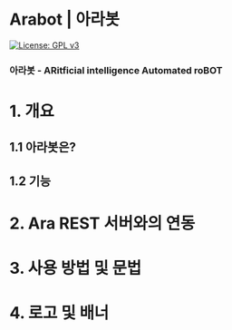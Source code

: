 # Arabot | 아라봇

[![License: GPL v3](https://img.shields.io/badge/License-GPL%20v3-blue.svg)](https://www.gnu.org/licenses/gpl-3.0)

### 아라봇 - ARitficial intelligence Automated roBOT

# 1. 개요
## 1.1 아라봇은?

## 1.2 기능


# 2. Ara REST 서버와의 연동


# 3. 사용 방법 및 문법


# 4. 로고 및 배너
